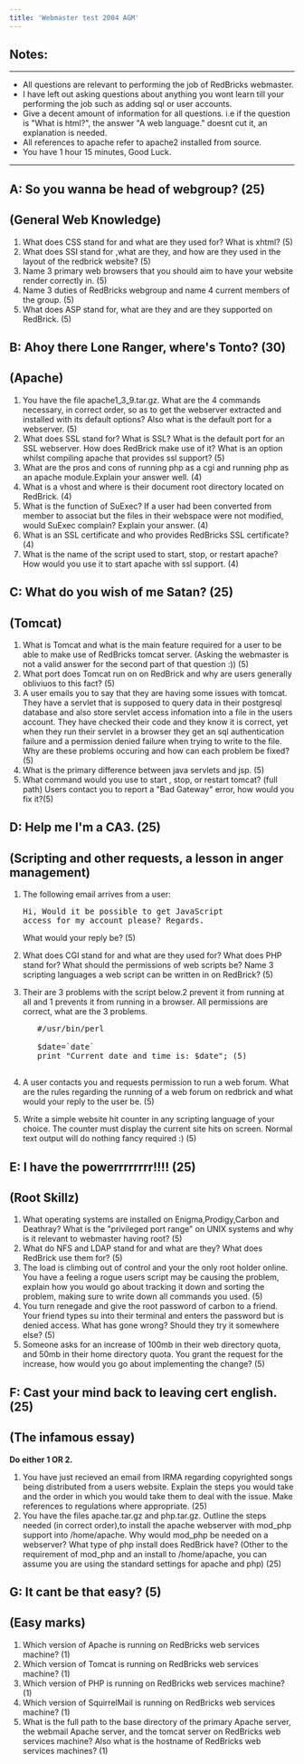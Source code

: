 ```yaml
---
title: 'Webmaster test 2004 AGM'
---
```


## Notes:

* * *

*   All questions are relevant to performing the job of RedBricks webmaster.
*   I have left out asking questions about anything you wont learn till your performing the job such as adding sql or user accounts.
*   Give a decent amount of information for all questions. i.e if the question is "What is html?", the answer "A web language." doesnt cut it, an explanation is needed.
*   All references to apache refer to apache2 installed from source.
*   You have 1 hour 15 minutes, Good Luck.

* * *

## A: So you wanna be head of webgroup? (25)

## (General Web Knowledge)

1.  What does CSS stand for and what are they used for? What is xhtml? (5)
2.  What does SSI stand for ,what are they, and how are they used in the layout of the redbrick website? (5)
3.  Name 3 primary web browsers that you should aim to have your website render correctly in. (5)
4.  Name 3 duties of RedBricks webgroup and name 4 current members of the group. (5)
5.  What does ASP stand for, what are they and are they supported on RedBrick. (5)

## B: Ahoy there Lone Ranger, where's Tonto? (30)

## (Apache)

1.  You have the file apache1_3_9.tar.gz. What are the 4 commands necessary, in correct order, so as to get the webserver extracted and installed with its default options? Also what is the default port for a webserver. (5)
2.  What does SSL stand for? What is SSL? What is the default port for an SSL webserver. How does RedBrick make use of it? What is an option whilst compiling apache that provides ssl support? (5)
3.  What are the pros and cons of running php as a cgi and running php as an apache module.Explain your answer well. (4)
4.  What is a vhost and where is their document root directory located on RedBrick. (4)
5.  What is the function of SuExec? If a user had been converted from member to associat but the files in their webspace were not modified, would SuExec complain? Explain your answer. (4)
6.  What is an SSL certificate and who provides RedBricks SSL certificate? (4)
7.  What is the name of the script used to start, stop, or restart apache? How would you use it to start apache with ssl support. (4)

## C: What do you wish of me Satan? (25)

## (Tomcat)

1.  What is Tomcat and what is the main feature required for a user to be able to make use of RedBricks tomcat server. (Asking the webmaster is not a valid answer for the second part of that question :)) (5)
2.  What port does Tomcat run on on RedBrick and why are users generally obliviuos to this fact? (5)
3.  A user emails you to say that they are having some issues with tomcat. They have a servlet that is supposed to query data in their postgresql database and also store servlet access infomation into a file in the users account. They have checked their code and they know it is correct, yet when they run their servlet in a browser they get an sql authentication failure and a permission denied failure when trying to write to the file. Why are these problems occuring and how can each problem be fixed? (5)
4.  What is the primary difference between java servlets and jsp. (5)
5.  What command would you use to start , stop, or restart tomcat? (full path) Users contact you to report a "Bad Gateway" error, how would you fix it?(5)

## D: Help me I'm a CA3\. (25)

## (Scripting and other requests, a lesson in anger management)

1.  The following email arrives from a user:

    <pre>Hi, Would it be possible to get JavaScript   
    access for my account please? Regards.</pre>

    What would your reply be? (5)
2.  What does CGI stand for and what are they used for? What does PHP stand for? What should the permissions of web scripts be? Name 3 scripting languages a web script can be written in on RedBrick? (5)
3.  Their are 3 problems with the script below.2 prevent it from running at all and 1 prevents it from running in a browser. All permissions are correct, what are the 3 problems.

    <pre>   #/usr/bin/perl                                 

       $date=`date` 
       print "Current date and time is: $date"; (5)
       </pre>

4.  A user contacts you and requests permission to run a web forum. What are the rules regarding the running of a web forum on redbrick and what would your reply to the user be. (5)
5.  Write a simple website hit counter in any scripting language of your choice. The counter must display the current site hits on screen. Normal text output will do nothing fancy required :) (5)

## E: I have the powerrrrrrrr!!!! (25)

## (Root Skillz)

1.  What operating systems are installed on Enigma,Prodigy,Carbon and Deathray? What is the "privileged port range" on UNIX systems and why is it relevant to webmaster having root? (5)
2.  What do NFS and LDAP stand for and what are they? What does RedBrick use them for? (5)
3.  The load is climbing out of control and your the only root holder online. You have a feeling a rogue users script may be causing the problem, explain how you would go about tracking it down and sorting the problem, making sure to write down all commands you used. (5)
4.  You turn renegade and give the root password of carbon to a friend. Your friend types su into their terminal and enters the password but is denied access. What has gone wrong? Should they try it somewhere else? (5)
5.  Someone asks for an increase of 100mb in their web directory quota, and 50mb in their home directory quota. You grant the request for the increase, how would you go about implementing the change? (5)

## F: Cast your mind back to leaving cert english. (25)

## (The infamous essay)

**Do either 1 OR 2.**

1.  You have just recieved an email from IRMA regarding copyrighted songs being distributed from a users website. Explain the steps you would take and the order in which you would take them to deal with the issue. Make references to regulations where appropriate. (25)
2.  You have the files apache.tar.gz and php.tar.gz. Outline the steps needed (in correct order),to install the apache webserver with mod_php support into /home/apache. Why would mod_php be needed on a webserver? What type of php install does RedBrick have? (Other to the requirement of mod_php and an install to /home/apache, you can assume you are using the standard settings for apache and php) (25)

## G: It cant be that easy? (5)

## (Easy marks)

1.  Which version of Apache is running on RedBricks web services machine? (1)
2.  Which version of Tomcat is running on RedBricks web services machine? (1)
3.  Which version of PHP is running on RedBricks web services machine? (1)
4.  Which version of SquirrelMail is running on RedBricks web services machine? (1)
5.  What is the full path to the base directory of the primary Apache server, the webmail Apache server, and the tomcat server on RedBricks web services machine? Also what is the hostname of RedBricks web services machines? (1)